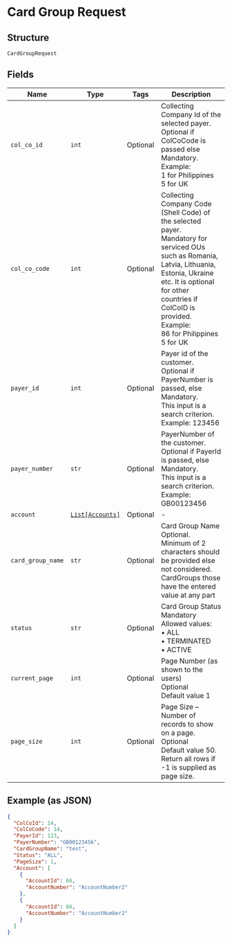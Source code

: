
# Card Group Request

## Structure

`CardGroupRequest`

## Fields

| Name | Type | Tags | Description |
|  --- | --- | --- | --- |
| `col_co_id` | `int` | Optional | Collecting Company Id of the selected payer.<br>Optional if ColCoCode is passed else Mandatory.<br>Example:<br>1 for Philippines<br>5 for UK |
| `col_co_code` | `int` | Optional | Collecting Company Code (Shell Code) of the selected payer.<br>Mandatory for serviced OUs such as Romania, Latvia, Lithuania, Estonia, Ukraine etc. It is optional for other countries if ColCoID is provided.<br>Example:<br>86 for Philippines<br>5 for UK |
| `payer_id` | `int` | Optional | Payer id of the customer.<br>Optional if PayerNumber is passed, else Mandatory.<br>This input is a search criterion.<br>Example: 123456 |
| `payer_number` | `str` | Optional | PayerNumber of the customer.<br>Optional if PayerId is passed, else Mandatory.<br>This input is a search criterion.<br>Example: GB00123456 |
| `account` | [`List[Accounts]`](../../doc/models/accounts.md) | Optional | - |
| `card_group_name` | `str` | Optional | Card Group Name<br>Optional.<br>Minimum of 2 characters should be provided else not considered.<br>CardGroups those have the entered value at any part |
| `status` | `str` | Optional | Card Group Status<br>Mandatory<br>Allowed values:<br>•    ALL<br>•    TERMINATED<br>•    ACTIVE |
| `current_page` | `int` | Optional | Page Number (as shown to the users)<br>Optional<br>Default value 1 |
| `page_size` | `int` | Optional | Page Size – Number of records to show on a page.<br>Optional<br>Default value 50.<br>Return all rows if -1 is supplied as page size. |

## Example (as JSON)

```json
{
  "ColCoId": 14,
  "ColCoCode": 14,
  "PayerId": 123,
  "PayerNumber": "GB00123456",
  "CardGroupName": "test",
  "Status": "ALL",
  "PageSize": 1,
  "Account": [
    {
      "AccountId": 66,
      "AccountNumber": "AccountNumber2"
    },
    {
      "AccountId": 66,
      "AccountNumber": "AccountNumber2"
    }
  ]
}
```

